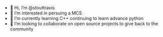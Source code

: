 - 👋 Hi, I’m @stouttravis
- 👀 I’m interested in persuing a MCS
- 🌱 I’m currently learning C++ continuing to learn advance python
- 💞️ I’m looking to collaborate on open source projects to give back to the community

<!---
- 📫 How to reach me ...
--->

<!---
stouttravis/stouttravis is a ✨ special ✨ repository because its `README.md` (this file) appears on your GitHub profile.
You can click the Preview link to take a look at your changes.
--->
